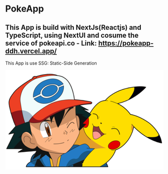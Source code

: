 # PokeApp

## This App is build with NextJs(Reactjs) and TypeScript, using NextUI and cosume the service of pokeapi.co - Link: https://pokeapp-ddh.vercel.app/

This App is use SSG: Static-Side Generation


![](./public/pokemon.png)
